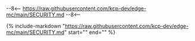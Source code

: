 --8<--
https://raw.githubusercontent.com/kcp-dev/edge-mc/main/SECURITY.md
--8<--

{%
   include-markdown "https://raw.githubusercontent.com/kcp-dev/edge-mc/main/SECURITY.md"
   start="<!--security-start-->"
   end="<!--security-end-->"
%}

